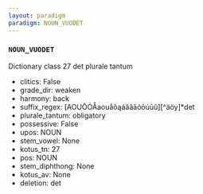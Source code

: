 ```yaml
---
layout: paradigm
paradigm: NOUN_VUODET
---
```

### ` NOUN_VUODET `

Dictionary class 27 det plurale tantum
* clitics: False
* grade_dir: weaken
* harmony: back
* suffix_regex: [AOUŌÓÅaouåôąáăâāóōúūû][^äöy]*det
* plurale_tantum: obligatory
* possessive: False
* upos: NOUN
* stem_vowel: None
* kotus_tn: 27
* pos: NOUN
* stem_diphthong: None
* kotus_av: None
* deletion: det

